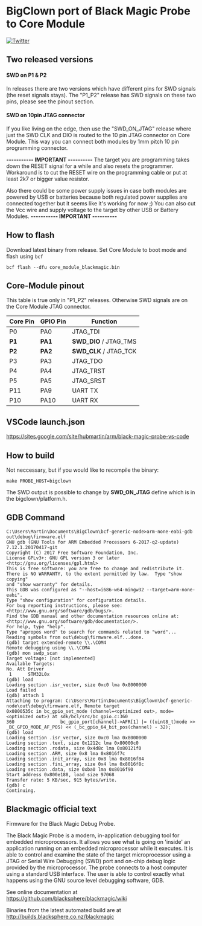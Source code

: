 BigClown port of Black Magic Probe to Core Module
=================


[![Twitter](https://img.shields.io/twitter/follow/BigClownLabs.svg?style=social&label=Follow)](https://twitter.com/BigClownLabs)

## Two released versions

#### SWD on P1 & P2

In releases there are two versions which have different pins for SWD signals (the reset signals stays). The "P1_P2" release has SWD signals on these two pins, please see the pinout section.

#### SWD on 10pin JTAG connector

If you like living on the edge, then use the "SWD_ON_JTAG" release where just the SWD CLK and DIO is routed to the 10 pin JTAG connector on Core Module. This way you can connect both modules by 1mm pitch 10 pin programming connector.

**----------- IMPORTANT ----------**
The target you are programming takes down the RESET signal for a while and also resets the programmer. Workaround is to cut the RESET wire on the programming cable or put at least 2k7 or bigger value resistor.

 Also there could be some power supply issues in case both modules are powered by USB or batteries because both regulated power supplies are connected together but it seems like it's working for now ;) You can also cut the Vcc wire and supply voltage to the target by other USB or Battery Modules.
**----------- IMPORTANT ----------**

## How to flash

Download latest binary from release. Set Core Module to boot mode and flash using `bcf`

```
bcf flash --dfu core_module_blackmagic.bin
```

## Core-Module pinout

This table is true only in "P1_P2" releases. Otherwise SWD signals are on the Core Module JTAG connector.

| Core Pin  | GPIO Pin  | Function  | 
|-----------|-----------|-----------|
| P0        | PA0       | JTAG_TDI  | 
| **P1**    | **PA1**   |**SWD_DIO**  / JTAG_TMS | 
| **P2**    | **PA2**   |**SWD_CLK** / JTAG_TCK | 
| P3        | PA3       | JTAG_TDO  | 
| P4        | PA4       | JTAG_TRST | 
| P5        | PA5       | JTAG_SRST | 
| P11       | PA9       | UART TX   | 
| P10       | PA10      | UART RX   | 

## VSCode launch.json

https://sites.google.com/site/hubmartin/arm/black-magic-probe-vs-code


## How to build
Not neccessary, but if you would like to recompile the binary:
```
make PROBE_HOST=bigclown
```
The SWD output is possible to change by **SWD_ON_JTAG** define which is in the bigclown/platform.h.


## GDB Command

```
C:\Users\Martin\Documents\BigClown\bcf-generic-node>arm-none-eabi-gdb out\debug\firmware.elf
GNU gdb (GNU Tools for ARM Embedded Processors 6-2017-q2-update) 7.12.1.20170417-git
Copyright (C) 2017 Free Software Foundation, Inc.
License GPLv3+: GNU GPL version 3 or later <http://gnu.org/licenses/gpl.html>
This is free software: you are free to change and redistribute it.
There is NO WARRANTY, to the extent permitted by law.  Type "show copying"
and "show warranty" for details.
This GDB was configured as "--host=i686-w64-mingw32 --target=arm-none-eabi".
Type "show configuration" for configuration details.
For bug reporting instructions, please see:
<http://www.gnu.org/software/gdb/bugs/>.
Find the GDB manual and other documentation resources online at:
<http://www.gnu.org/software/gdb/documentation/>.
For help, type "help".
Type "apropos word" to search for commands related to "word"...
Reading symbols from out\debug\firmware.elf...done.
(gdb) target extended-remote \\.\COM4
Remote debugging using \\.\COM4
(gdb) mon swdp_scan
Target voltage: [not implemented]
Available Targets:
No. Att Driver
 1      STM32L0x
(gdb) load
Loading section .isr_vector, size 0xc0 lma 0x8000000
Load failed
(gdb) attach 1
Attaching to program: C:\Users\Martin\Documents\BigClown\bcf-generic-node\out\debug\firmware.elf, Remote target
0x0800535c in bc_gpio_set_mode (channel=<optimized out>, mode=<optimized out>) at sdk/bcl/src/bc_gpio.c:360
360                 bc_gpio_port[channel]->AFR[1] |= ((uint8_t)mode >> _BC_GPIO_MODE_AF_POS) << (_bc_gpio_64_bit_pos(channel) - 32);
(gdb) load
Loading section .isr_vector, size 0xc0 lma 0x8000000
Loading section .text, size 0x1212c lma 0x80000c0
Loading section .rodata, size 0x4d8c lma 0x80121f0
Loading section .ARM, size 0x8 lma 0x8016f7c
Loading section .init_array, size 0x8 lma 0x8016f84
Loading section .fini_array, size 0x4 lma 0x8016f8c
Loading section .data, size 0xba0 lma 0x8016f90
Start address 0x800e188, load size 97068
Transfer rate: 5 KB/sec, 915 bytes/write.
(gdb) c
Continuing.
```


## Blackmagic official text

Firmware for the Black Magic Debug Probe.

The Black Magic Probe is a modern, in-application debugging tool for
embedded microprocessors. It allows you see what is going on 'inside' an
application running on an embedded microprocessor while it executes. It is
able to control and examine the state of the target microprocessor using a
JTAG or Serial Wire Debugging (SWD) port and on-chip debug logic provided
by the microprocessor. The probe connects to a host computer using a
standard USB interface. The user is able to control exactly what happens
using the GNU source level debugging software, GDB.

See online documentation at https://github.com/blacksphere/blackmagic/wiki

Binaries from the latest automated build are at http://builds.blacksphere.co.nz/blackmagic
